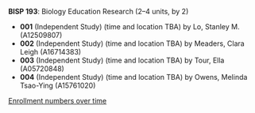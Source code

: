 **BISP 193**: Biology Education Research (2–4 units, by 2)

- **001** (Independent Study) (time and location TBA) by Lo, Stanley M. (A12509807)
- **002** (Independent Study) (time and location TBA) by Meaders, Clara Leigh (A16714383)
- **003** (Independent Study) (time and location TBA) by Tour, Ella (A05720848)
- **004** (Independent Study) (time and location TBA) by Owens, Melinda Tsao-Ying (A15761020)

[Enrollment numbers over time](./BISP193.tsv)
